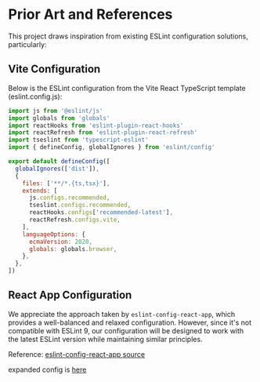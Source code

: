 # Prior Art and References

This project draws inspiration from existing ESLint configuration solutions, particularly:

## Vite Configuration

Below is the ESLint configuration from the Vite React TypeScript template (eslint.config.js):

<!-- @ai: This code is copied from the Vite repository and should not be modified -->

```js
import js from '@eslint/js'
import globals from 'globals'
import reactHooks from 'eslint-plugin-react-hooks'
import reactRefresh from 'eslint-plugin-react-refresh'
import tseslint from 'typescript-eslint'
import { defineConfig, globalIgnores } from 'eslint/config'

export default defineConfig([
  globalIgnores(['dist']),
  {
    files: ['**/*.{ts,tsx}'],
    extends: [
      js.configs.recommended,
      tseslint.configs.recommended,
      reactHooks.configs['recommended-latest'],
      reactRefresh.configs.vite,
    ],
    languageOptions: {
      ecmaVersion: 2020,
      globals: globals.browser,
    },
  },
])
```

## React App Configuration

We appreciate the approach taken by `eslint-config-react-app`, which provides a well-balanced and relaxed configuration. However, since it's not compatible with ESLint 9, our configuration will be designed to work with the latest ESLint version while maintaining similar principles.

Reference: [eslint-config-react-app source](https://github.com/facebook/create-react-app/blob/main/packages/eslint-config-react-app)

expanded config is [here](./prior-arg/eslint-config-react-app.json)
